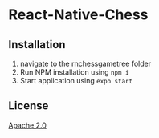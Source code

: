 # React-Native-Chess

## Installation

1) navigate to the rnchessgametree folder
2) Run NPM installation using `npm i`
3) Start application using `expo start`

## License

[Apache 2.0](http://www.apache.org/licenses/LICENSE-2.0)
